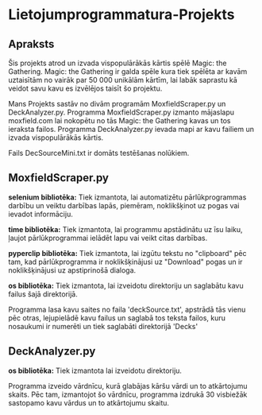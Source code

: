 # Lietojumprogrammatura-Projekts
## Apraksts
Šis projekts atrod un izvada vispopulārākās kārtis spēlē Magic: the Gathering. Magic: the Gathering ir galda spēle kura tiek spēlēta ar kavām uztaisītām no vairāk par 50 000 unikālām kārtīm, lai labāk saprastu kā veidot savu kavu es izvēlējos taisīt šo projektu.

Mans Projekts sastāv no divām programām MoxfieldScraper.py un DeckAnalyzer.py. Programma MoxfieldScraper.py izmanto mājaslapu moxfield.com lai nokopētu no tās Magic: the Gathering kavas un tos ieraksta failos. Programma DeckAnalyzer.py ievada mapi ar kavu failiem un izvada vispopulārākās kārtis.

Fails DecSourceMini.txt ir domāts testēšanas nolūkiem.

## MoxfieldScraper.py
<b>selenium bibliotēka:</b> Tiek izmantota, lai automatizētu pārlūkprogrammas darbību un veiktu darbības lapās, piemēram, noklikšķinot uz pogas vai ievadot informāciju.

<b>time bibliotēka:</b> Tiek izmantota, lai programmu apstādinātu uz īsu laiku, ļaujot pārlūkprogrammai ielādēt lapu vai veikt citas darbības.

<b>pyperclip bibliotēka:</b> Tiek izmantota, lai izgūtu tekstu no "clipboard" pēc tam, kad pārlūkprogramma ir noklikšķinājusi uz "Download" pogas un ir noklikšķinājusi uz apstiprinošā dialoga.

<b>os bibliotēka:</b> Tiek izmantota, lai izveidotu direktoriju un saglabātu kavu failus šajā direktorijā.

Programma lasa kavu saites no faila 'deckSource.txt', apstrādā tās vienu pēc otras, lejupielādē kavu failus un saglabā tos teksta failos, kuru nosaukumi ir numerēti un tiek saglabāti direktorijā 'Decks'

## DeckAnalyzer.py
<b>os bibliotēka:</b> Tiek izmantota lai izveidotu direktoriju.

Programma izveido vārdnīcu, kurā glabājas kāršu vārdi un to atkārtojumu skaits. Pēc tam, izmantojot šo vārdnīcu, programma izdrukā 30 visbiežāk sastopamo kavu vārdus un to atkārtojumu skaitu.
